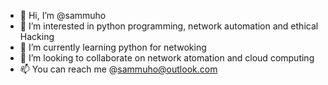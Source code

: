 - 👋 Hi, I’m @sammuho
- 👀 I’m interested in python programming, network automation and ethical Hacking
- 🌱 I’m currently learning python for netwoking
- 💞️ I’m looking to collaborate on network atomation and cloud computing
- 📫 You can reach me @sammuho@outlook.com

<!---
sammuho/sammuho is a ✨ special ✨ repository because its `README.md` (this file) appears on your GitHub profile.
You can click the Preview link to take a look at your changes.
--->
